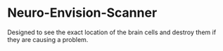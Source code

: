 # Neuro-Envision-Scanner
Designed to see the exact location of the brain cells and destroy them if they are causing a problem.
